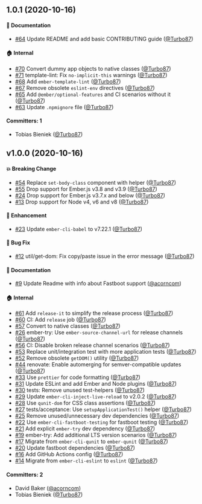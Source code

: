 ## 1.0.1 (2020-10-16)

#### :memo: Documentation
* [#64](https://github.com/ef4/ember-set-body-class/pull/64) Update README and add basic CONTRIBUTING guide ([@Turbo87](https://github.com/Turbo87))

#### :house: Internal
* [#70](https://github.com/ef4/ember-set-body-class/pull/70) Convert dummy app objects to native classes ([@Turbo87](https://github.com/Turbo87))
* [#71](https://github.com/ef4/ember-set-body-class/pull/71) template-lint: Fix `no-implicit-this` warnings ([@Turbo87](https://github.com/Turbo87))
* [#68](https://github.com/ef4/ember-set-body-class/pull/68) Add `ember-template-lint` ([@Turbo87](https://github.com/Turbo87))
* [#67](https://github.com/ef4/ember-set-body-class/pull/67) Remove obsolete `eslint-env` directives ([@Turbo87](https://github.com/Turbo87))
* [#65](https://github.com/ef4/ember-set-body-class/pull/65) Add `@ember/optional-features` and CI scenarios without it ([@Turbo87](https://github.com/Turbo87))
* [#63](https://github.com/ef4/ember-set-body-class/pull/63) Update `.npmignore` file ([@Turbo87](https://github.com/Turbo87))

#### Committers: 1
- Tobias Bieniek ([@Turbo87](https://github.com/Turbo87))

## v1.0.0 (2020-10-16)

#### :boom: Breaking Change
* [#54](https://github.com/ef4/ember-set-body-class/pull/54) Replace `set-body-class` component with helper ([@Turbo87](https://github.com/Turbo87))
* [#55](https://github.com/ef4/ember-set-body-class/pull/55) Drop support for Ember.js v3.8 and v3.9 ([@Turbo87](https://github.com/Turbo87))
* [#24](https://github.com/ef4/ember-set-body-class/pull/24) Drop support for Ember.js v3.7.x and below ([@Turbo87](https://github.com/Turbo87))
* [#13](https://github.com/ef4/ember-set-body-class/pull/13) Drop support for Node v4, v6 and v8 ([@Turbo87](https://github.com/Turbo87))

#### :rocket: Enhancement
* [#23](https://github.com/ef4/ember-set-body-class/pull/23) Update `ember-cli-babel` to v7.22.1 ([@Turbo87](https://github.com/Turbo87))

#### :bug: Bug Fix
* [#12](https://github.com/ef4/ember-set-body-class/pull/12) util/get-dom: Fix copy/paste issue in the error message ([@Turbo87](https://github.com/Turbo87))

#### :memo: Documentation
* [#9](https://github.com/ef4/ember-set-body-class/pull/9) Update Readme with info about Fastboot support ([@acorncom](https://github.com/acorncom))

#### :house: Internal
* [#61](https://github.com/ef4/ember-set-body-class/pull/61) Add `release-it` to simplify the release process ([@Turbo87](https://github.com/Turbo87))
* [#60](https://github.com/ef4/ember-set-body-class/pull/60) CI: Add `release` job ([@Turbo87](https://github.com/Turbo87))
* [#57](https://github.com/ef4/ember-set-body-class/pull/57) Convert to native classes ([@Turbo87](https://github.com/Turbo87))
* [#26](https://github.com/ef4/ember-set-body-class/pull/26) ember-try: Use `ember-source-channel-url` for release channels ([@Turbo87](https://github.com/Turbo87))
* [#56](https://github.com/ef4/ember-set-body-class/pull/56) CI: Disable broken release channel scenarios ([@Turbo87](https://github.com/Turbo87))
* [#53](https://github.com/ef4/ember-set-body-class/pull/53) Replace unit/integration test with more application tests ([@Turbo87](https://github.com/Turbo87))
* [#52](https://github.com/ef4/ember-set-body-class/pull/52) Remove obsolete `getDOM()` utility ([@Turbo87](https://github.com/Turbo87))
* [#44](https://github.com/ef4/ember-set-body-class/pull/44) renovate: Enable automerging for semver-compatible updates ([@Turbo87](https://github.com/Turbo87))
* [#33](https://github.com/ef4/ember-set-body-class/pull/33) Use `prettier` for code formatting ([@Turbo87](https://github.com/Turbo87))
* [#31](https://github.com/ef4/ember-set-body-class/pull/31) Update ESLint and add Ember and Node plugins ([@Turbo87](https://github.com/Turbo87))
* [#30](https://github.com/ef4/ember-set-body-class/pull/30) tests: Remove unused test-helpers ([@Turbo87](https://github.com/Turbo87))
* [#29](https://github.com/ef4/ember-set-body-class/pull/29) Update `ember-cli-inject-live-reload` to v2.0.2 ([@Turbo87](https://github.com/Turbo87))
* [#28](https://github.com/ef4/ember-set-body-class/pull/28) Use `qunit-dom` for CSS class assertions ([@Turbo87](https://github.com/Turbo87))
* [#27](https://github.com/ef4/ember-set-body-class/pull/27) tests/acceptance: Use `setupApplicationTest()` helper ([@Turbo87](https://github.com/Turbo87))
* [#25](https://github.com/ef4/ember-set-body-class/pull/25) Remove unused/unnecessary dev dependencies ([@Turbo87](https://github.com/Turbo87))
* [#22](https://github.com/ef4/ember-set-body-class/pull/22) Use `ember-cli-fastboot-testing` for fastboot testing ([@Turbo87](https://github.com/Turbo87))
* [#21](https://github.com/ef4/ember-set-body-class/pull/21) Add explicit `ember-try` dev dependency ([@Turbo87](https://github.com/Turbo87))
* [#19](https://github.com/ef4/ember-set-body-class/pull/19) ember-try: Add additional LTS version scenarios ([@Turbo87](https://github.com/Turbo87))
* [#17](https://github.com/ef4/ember-set-body-class/pull/17) Migrate from `ember-cli-qunit` to `ember-qunit` ([@Turbo87](https://github.com/Turbo87))
* [#20](https://github.com/ef4/ember-set-body-class/pull/20) Update fastboot dependencies ([@Turbo87](https://github.com/Turbo87))
* [#16](https://github.com/ef4/ember-set-body-class/pull/16) Add GitHub Actions config ([@Turbo87](https://github.com/Turbo87))
* [#14](https://github.com/ef4/ember-set-body-class/pull/14) Migrate from `ember-cli-eslint` to `eslint` ([@Turbo87](https://github.com/Turbo87))

#### Committers: 2
- David Baker ([@acorncom](https://github.com/acorncom))
- Tobias Bieniek ([@Turbo87](https://github.com/Turbo87))

